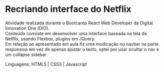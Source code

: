 <h1>Recriando interface do Netflix</h1>
<p>Atividade realizada durante o Bootcamp React Web Developer da Digital Innovation One (DIO). <br />
Conteúdo consiste em desenvolver uma interface baseada na tela da Netflix, usando Flexbox, plugins em JQuery. <br />
Em relação ao apresentado em aula fiz uma modicação no navbar na parte responsiva em vez de apenas ajustar o texto, 
  optei por usar ocultar o nav e um collapse sidebar</p>
Linguagens: HTML5 | CSS3 | Javascript 
